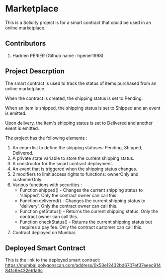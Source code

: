 # Marketplace
This is a Solidity project is for a smart contract that could be used in an online marketplace.

## Contributors
1. Hadrien PERIER (Github name : hperier1998)

## Project Descrption
The smart contract is used to track the status of items purchased from an online marketplace. 

When the contract is created, the shipping status is set to Pending. 

When an item is shipped, the shipping status is set to Shipped and an event is emitted. 

Upon delivery, the item's shipping status is set to Delivered and another event is emitted.

The project has the following elements :
1. An enum list to define the shipping statuses: Pending, Shipped, Delivered.
2. A private state variable to store the current shipping status. 
3. A constructor for the smart contract deployment.
4. An event that is triggered when the shipping status changes.
5. 2 modifiers to limit access rights to functions: ownerOnly and customerOnly.
6. Various functions with securities : 
     - Function shipped() - Changes the current shipping status to 'shipped'. Only the contract owner can call this.
     - Function delivered() - Changes the current shipping status to 'delivery'. Only the contract owner can call this.
     - Function getStatus() - Returns the current shipping status. Only the contract owner can call this.
     - Function checkStatus() - Returns the current shipping status but requires a pay fee. Only the contract customer can call this.
7. Contract deployed on Mumbai.

## Deployed Smart Contract
This is the link to the deployed smart contract:
https://mumbai.polygonscan.com/address/0x53e12432bd6707ef37eeec914841c6e432eb1a6c
